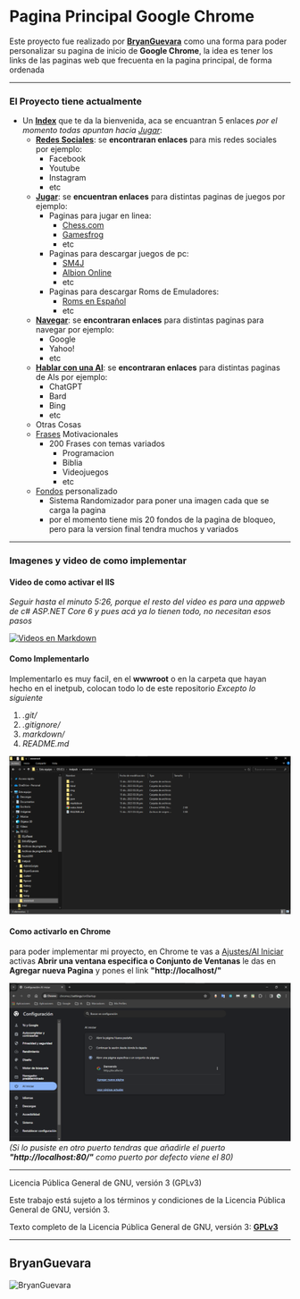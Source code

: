# Pagina Principal Google Chrome

Este proyecto fue realizado por **[BryanGuevara](https://github.com/BryanGuevara)** como una forma para poder personalizar su pagina de inicio de **Google Chrome**, la idea es tener los links de las paginas web que frecuenta en la pagina principal, de forma ordenada

---

### El Proyecto tiene actualmente

- Un **[Index](index.html)** que te da la bienvenida, aca se encuantran 5 enlaces *por el momento todas apuntan hacia [Jugar](html/Jugar.html)*:
    - **[Redes Sociales](html/Redes.html)**: se **encontraran enlaces** para mis redes sociales por ejemplo:
        - Facebook
        - Youtube
        - Instagram
        - etc
    - **[Jugar](html/Jugar.html)**: se **encuentran enlaces** para distintas paginas de juegos por ejemplo:
        - Paginas para jugar en linea:
            - [Chess.com](https://www.chess.com/home)
            - [Gamesfrog](https://gamesfrog.com)
            - etc
        - Paginas para descargar juegos de pc:
            - [SM4J](https://carlosxdjavgames.altervista.org/archivos/134)
            - [Albion Online](https://albiononline.com/home)
            - etc
        - Paginas para descargar Roms de Emuladores:
            - [Roms en Español](https://romsespanol.com/)
            - etc
    - **[Navegar](html/Jugar.html)**: se **encontraran enlaces** para distintas paginas para navegar por ejemplo:
        - Google
        - Yahoo!
        - etc
    - **[Hablar con una AI](html/IA.html)**: se **encontraran enlaces** para distintas paginas de AIs por ejemplo:
        - ChatGPT
        - Bard
        - Bing
        - etc
    - Otras Cosas
    - [Frases](json/frases.json) Motivacionales
        - 200 Frases con temas variados
            - Programacion
            - Biblia
            - Videojuegos
            - etc
    - [Fondos](img/fondos/) personalizado
        - Sistema Randomizador para poner una imagen cada que se carga la pagina
        - por el momento tiene mis 20 fondos de la pagina de bloqueo, pero para la version final tendra muchos y variados
---

### Imagenes y video de como implementar

#### Video de como activar el IIS 

*Seguir hasta el minuto 5:26, porque el resto del video es para una appweb de c# ASP.NET Core 6 y pues acá ya lo tienen todo, no necesitan esos pasos*

[![Videos en Markdown](https://i.ytimg.com/vi/kfTxIyGNJK4/hqdefault.jpg?sqp=-oaymwE2CNACELwBSFXyq4qpAygIARUAAIhCGAFwAcABBvABAfgBwgqAAswFigIMCAAQARhlIGUoZTAP&rs=AOn4CLCGXRuptzTcXrrwPFnJZvHWOQLMww)](https://www.youtube.com/watch?v=kfTxIyGNJK4)

#### Como Implementarlo

Implementarlo es muy facil, en el **wwwroot** o en la carpeta que hayan hecho en el inetpub, colocan todo lo de este repositorio
*Excepto lo siguiente*
 1. *.git/*
 2. *.gitignore/*
 3. *markdown/*
 4. *README.md*

![Carpeta](img/Ejemplos/carpeta.png)

#### Como activarlo en Chrome

para poder implementar mi proyecto, en Chrome te vas a [Ajustes/Al Iniciar](chrome://settings/onStartup) activas **Abrir una ventana especifica o Conjunto de Ventanas** le das en **Agregar nueva Pagina** y pones el link **"http://localhost/"** 

![Ejemplo](img/Ejemplos/Ajustes-Iniciar.png)
*(Si lo pusiste en otro puerto tendras que añadirle el puerto **"http://localhost:80/"** como puerto por defecto viene el 80)*

---

Licencia Pública General de GNU, versión 3 (GPLv3)

Este trabajo está sujeto a los términos y condiciones de la Licencia Pública General de GNU, versión 3.

Texto completo de la Licencia Pública General de GNU, versión 3: **[GPLv3](markdown/Licence.md)**

---
## BryanGuevara

![BryanGuevara](https://avatars.githubusercontent.com/u/126702670?v=4)